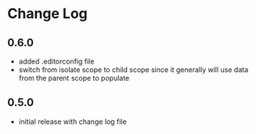 # Change Log

## 0.6.0

- added .editorconfig file
- switch from isolate scope to child scope since it generally will use data from the parent scope to populate

## 0.5.0

- initial release with change log file
